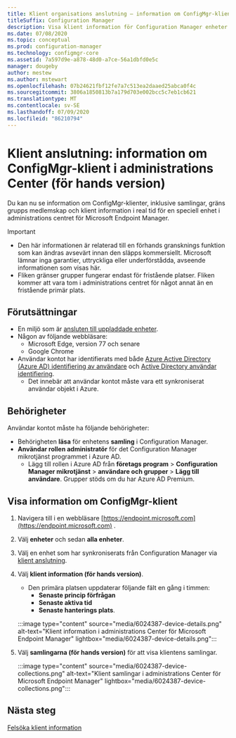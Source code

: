 ```yaml
---
title: Klient organisations anslutning – information om ConfigMgr-klient (för hands version) i administrations centret
titleSuffix: Configuration Manager
description: Visa klient information för Configuration Manager enheter från administrations centret.
ms.date: 07/08/2020
ms.topic: conceptual
ms.prod: configuration-manager
ms.technology: configmgr-core
ms.assetid: 7a597d9e-a878-48d0-a7ce-56a1dbfd0e5c
manager: dougeby
author: mestew
ms.author: mstewart
ms.openlocfilehash: 07b24621fbf12fe7a7c513ea2daaed25abca0f4c
ms.sourcegitcommit: 3806a1850813b7a179d703e002bcc5c7eb1cb621
ms.translationtype: MT
ms.contentlocale: sv-SE
ms.lasthandoff: 07/09/2020
ms.locfileid: "86210794"
---
```

# <a name="tenant-attach-configmgr-client-details-in-the-admin-center-preview"></a><a name="bkmk_mem"></a>Klient anslutning: information om ConfigMgr-klient i administrations Center (för hands version)
<!--6024387, 6374854, 6521921, intune 7552762 pubpreview July 7, 2020-->

Du kan nu se information om ConfigMgr-klienter, inklusive samlingar, gräns grupps medlemskap och klient information i real tid för en speciell enhet i administrations centret för Microsoft Endpoint Manager.

> [!Important]
> - Den här informationen är relaterad till en förhands gransknings funktion som kan ändras avsevärt innan den släpps kommersiellt. Microsoft lämnar inga garantier, uttryckliga eller underförstådda, avseende informationen som visas här.
> - Fliken gränser grupper fungerar endast för fristående platser. Fliken kommer att vara tom i administrations centret för något annat än en fristående primär plats.

## <a name="prerequisites"></a>Förutsättningar

- En miljö som är [ansluten till uppladdade enheter](device-sync-actions.md).
- Någon av följande webbläsare:
  - Microsoft Edge, version 77 och senare
  - Google Chrome
- Användar kontot har identifierats med både [Azure Active Directory (Azure AD) identifiering av användare](../core/servers/deploy/configure/about-discovery-methods.md#azureaddisc) och [Active Directory användar identifiering](/../core/servers/deploy/configure/about-discovery-methods.md#bkmk_aboutUser).
  - Det innebär att användar kontot måste vara ett synkroniserat användar objekt i Azure.

## <a name="permissions"></a>Behörigheter

Användar kontot måste ha följande behörigheter:

- Behörigheten **läsa** för enhetens **samling** i Configuration Manager.
- **Användar rollen administratör** för det Configuration Manager mikrotjänst programmet i Azure AD.
  - Lägg till rollen i Azure AD från **företags program**  >  **Configuration Manager mikrotjänst**  >  **användare och grupper**  >  **Lägg till användare**. Grupper stöds om du har Azure AD Premium.

## <a name="view-configmgr-client-details"></a>Visa information om ConfigMgr-klient

1. Navigera till i en webbläsare [https://endpoint.microsoft.com](https://endpoint.microsoft.com) .
1. Välj **enheter** och sedan **alla enheter**.
1. Välj en enhet som har synkroniserats från Configuration Manager via [klient anslutning](device-sync-actions.md).
1. Välj **klient information (för hands version)**.
   - Den primära platsen uppdaterar följande fält en gång i timmen:
      - **Senaste princip förfrågan**
      - **Senaste aktiva tid**
      - **Senaste hanterings plats**.

   :::image type="content" source="media/6024387-device-details.png" alt-text="Klient information i administrations Center för Microsoft Endpoint Manager" lightbox="media/6024387-device-details.png":::

1. Välj **samlingarna (för hands version)** för att visa klientens samlingar.

   :::image type="content" source="media/6024387-device-collections.png" alt-text="Klient samlingar i administrations Center för Microsoft Endpoint Manager" lightbox="media/6024387-device-collections.png":::

## <a name="next-steps"></a>Nästa steg

[Felsöka klient information](troubleshoot-client-details.md)
